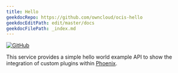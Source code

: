```yaml
---
title: Hello
geekdocRepo: https://github.com/owncloud/ocis-hello
geekdocEditPath: edit/master/docs
geekdocFilePath: _index.md
---
```


[![GitHub](https://img.shields.io/github/license/owncloud/ocis-hello)](https://github.com/owncloud/ocis-hello/blob/master/LICENSE)

This service provides a simple hello world example API to show the integration of custom plugins within [Phoenix](https://github.com/owncloud/phoenix).
